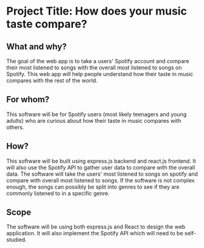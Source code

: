 # Project Title: How does your music taste compare?

## What and why?
The goal of the web app is to take a users' Spotify account and compare their most listened to songs with the overall most listened to songs on Spotify. This web app will help people understand how their taste in music compares with the rest of the world.

## For whom?
This software will be for Spotify users (most likely teenagers and young adults) who are curious about how their taste in music compares with others.

## How?
This software will be built using express.js backend and react.js frontend. It will also use the Spotify API to gather user data to compare with the overall data. The software will take the users' most listened to songs on spotify and compare with overall most listened to songs. If the software is not complex enough, the songs can possibly be split into genres to see if they are commonly listened to in a specific genre.

## Scope
The software will be using both express.js and React to design the web application. It will also implement the Spotify API which will need to be self-studied.


